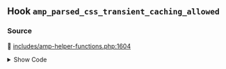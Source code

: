 ## Hook `amp_parsed_css_transient_caching_allowed`

### Source

:link: [includes/amp-helper-functions.php:1604](../../includes/amp-helper-functions.php#L1604)

<details>
<summary>Show Code</summary>

```php
$sanitizers['AMP_Style_Sanitizer']['allow_transient_caching'] = apply_filters( 'amp_parsed_css_transient_caching_allowed', true );
```

</details>
